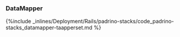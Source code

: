 <!-- usedin: [ _rails/deployment] - post: -->


### DataMapper



{%include _inlines/Deployment/Rails/padrino-stacks/code_padrino-stacks_datamapper-taapperset.md %}




